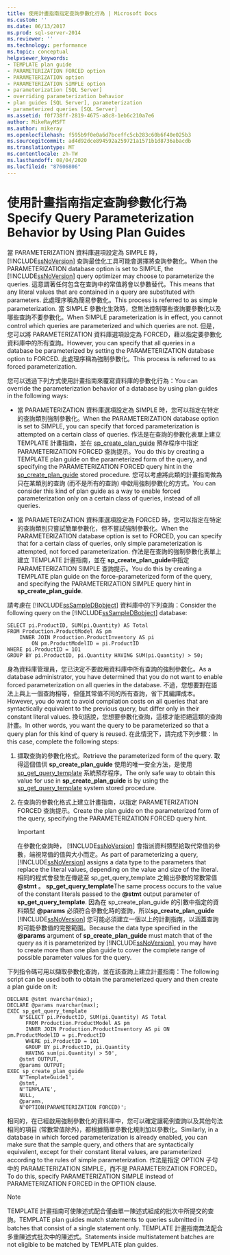 ```yaml
---
title: 使用計畫指南指定查詢參數化行為 | Microsoft Docs
ms.custom: ''
ms.date: 06/13/2017
ms.prod: sql-server-2014
ms.reviewer: ''
ms.technology: performance
ms.topic: conceptual
helpviewer_keywords:
- TEMPLATE plan guide
- PARAMETERIZATION FORCED option
- PARAMETERIZATION option
- PARAMETERIZATION SIMPLE option
- parameterization [SQL Server]
- overriding parameterization behavior
- plan guides [SQL Server], parameterization
- parameterized queries [SQL Server]
ms.assetid: f0f738ff-2819-4675-a8c8-1eb6c210a7e6
author: MikeRayMSFT
ms.author: mikeray
ms.openlocfilehash: f595b9f0e0a6d7bceffc5cb283c60b6f40e025b3
ms.sourcegitcommit: ad4d92dce894592a259721a1571b1d8736abacdb
ms.translationtype: MT
ms.contentlocale: zh-TW
ms.lasthandoff: 08/04/2020
ms.locfileid: "87606806"
---
```

# <a name="specify-query-parameterization-behavior-by-using-plan-guides"></a><span data-ttu-id="7bba5-102">使用計畫指南指定查詢參數化行為</span><span class="sxs-lookup"><span data-stu-id="7bba5-102">Specify Query Parameterization Behavior by Using Plan Guides</span></span>
  <span data-ttu-id="7bba5-103">當 PARAMETERIZATION 資料庫選項設定為 SIMPLE 時， [!INCLUDE[ssNoVersion](../../includes/ssnoversion-md.md)] 查詢最佳化工具可能會選擇將查詢參數化。</span><span class="sxs-lookup"><span data-stu-id="7bba5-103">When the PARAMETERIZATION database option is set to SIMPLE, the [!INCLUDE[ssNoVersion](../../includes/ssnoversion-md.md)] query optimizer may choose to parameterize the queries.</span></span> <span data-ttu-id="7bba5-104">這意謂著任何包含在查詢中的常值將會以參數替代。</span><span class="sxs-lookup"><span data-stu-id="7bba5-104">This means that any literal values that are contained in a query are substituted with parameters.</span></span> <span data-ttu-id="7bba5-105">此處理序稱為簡易參數化。</span><span class="sxs-lookup"><span data-stu-id="7bba5-105">This process is referred to as simple parameterization.</span></span> <span data-ttu-id="7bba5-106">當 SIMPLE 參數化生效時，您無法控制哪些查詢要參數化以及哪些查詢不要參數化。</span><span class="sxs-lookup"><span data-stu-id="7bba5-106">When SIMPLE parameterization is in effect, you cannot control which queries are parameterized and which queries are not.</span></span> <span data-ttu-id="7bba5-107">但是，您可以將 PARAMETERIZATION 資料庫選項設定為 FORCED，藉以指定要參數化資料庫中的所有查詢。</span><span class="sxs-lookup"><span data-stu-id="7bba5-107">However, you can specify that all queries in a database be parameterized by setting the PARAMETERIZATION database option to FORCED.</span></span> <span data-ttu-id="7bba5-108">此處理序稱為強制參數化。</span><span class="sxs-lookup"><span data-stu-id="7bba5-108">This process is referred to as forced parameterization.</span></span>  
  
 <span data-ttu-id="7bba5-109">您可以透過下列方式使用計畫指南來覆寫資料庫的參數化行為：</span><span class="sxs-lookup"><span data-stu-id="7bba5-109">You can override the parameterization behavior of a database by using plan guides in the following ways:</span></span>  
  
-   <span data-ttu-id="7bba5-110">當 PARAMETERIZATION 資料庫選項設定為 SIMPLE 時，您可以指定在特定的查詢類別強制參數化。</span><span class="sxs-lookup"><span data-stu-id="7bba5-110">When the PARAMETERIZATION database option is set to SIMPLE, you can specify that forced parameterization is attempted on a certain class of queries.</span></span> <span data-ttu-id="7bba5-111">作法是在查詢的參數化表單上建立 TEMPLATE 計畫指南，並在 [sp_create_plan_guide](/sql/relational-databases/system-stored-procedures/sp-create-plan-guide-transact-sql) 預存程序中指定 PARAMETERIZATION FORCED 查詢提示。</span><span class="sxs-lookup"><span data-stu-id="7bba5-111">You do this by creating a TEMPLATE plan guide on the parameterized form of the query, and specifying the PARAMETERIZATION FORCED query hint in the [sp_create_plan_guide](/sql/relational-databases/system-stored-procedures/sp-create-plan-guide-transact-sql) stored procedure.</span></span> <span data-ttu-id="7bba5-112">您可以考慮將此類的計畫指南做為只在某類別的查詢 (而不是所有的查詢) 中啟用強制參數化的方式。</span><span class="sxs-lookup"><span data-stu-id="7bba5-112">You can consider this kind of plan guide as a way to enable forced parameterization only on a certain class of queries, instead of all queries.</span></span>  
  
-   <span data-ttu-id="7bba5-113">當 PARAMETERIZATION 資料庫選項設定為 FORCED 時，您可以指定在特定的查詢類別只嘗試簡單參數化，但不嘗試強制參數化。</span><span class="sxs-lookup"><span data-stu-id="7bba5-113">When the PARAMETERIZATION database option is set to FORCED, you can specify that for a certain class of queries, only simple parameterization is attempted, not forced parameterization.</span></span> <span data-ttu-id="7bba5-114">作法是在查詢的強制參數化表單上建立 TEMPLATE 計畫指南，並在 **sp_create_plan_guide**中指定 PARAMETERIZATION SIMPLE 查詢提示。</span><span class="sxs-lookup"><span data-stu-id="7bba5-114">You do this by creating a TEMPLATE plan guide on the force-parameterized form of the query, and specifying the PARAMETERIZATION SIMPLE query hint in **sp_create_plan_guide**.</span></span>  
  
 <span data-ttu-id="7bba5-115">請考慮在 [!INCLUDE[ssSampleDBobject](../../includes/sssampledbobject-md.md)] 資料庫中的下列查詢：</span><span class="sxs-lookup"><span data-stu-id="7bba5-115">Consider the following query on the [!INCLUDE[ssSampleDBobject](../../includes/sssampledbobject-md.md)] database:</span></span>  
  
```  
SELECT pi.ProductID, SUM(pi.Quantity) AS Total  
FROM Production.ProductModel AS pm   
    INNER JOIN Production.ProductInventory AS pi   
        ON pm.ProductModelID = pi.ProductID   
WHERE pi.ProductID = 101   
GROUP BY pi.ProductID, pi.Quantity HAVING SUM(pi.Quantity) > 50;  
```  
  
 <span data-ttu-id="7bba5-116">身為資料庫管理員，您已決定不要啟用資料庫中所有查詢的強制參數化。</span><span class="sxs-lookup"><span data-stu-id="7bba5-116">As a database administrator, you have determined that you do not want to enable forced parameterization on all queries in the database.</span></span> <span data-ttu-id="7bba5-117">不過，您想要對在語法上與上一個查詢相等，但僅其常值不同的所有查詢，省下其編譯成本。</span><span class="sxs-lookup"><span data-stu-id="7bba5-117">However, you do want to avoid compilation costs on all queries that are syntactically equivalent to the previous query, but differ only in their constant literal values.</span></span> <span data-ttu-id="7bba5-118">換句話說，您想要參數化查詢，這樣才能拒絕這類的查詢計畫。</span><span class="sxs-lookup"><span data-stu-id="7bba5-118">In other words, you want the query to be parameterized so that a query plan for this kind of query is reused.</span></span> <span data-ttu-id="7bba5-119">在此情況下，請完成下列步驟：</span><span class="sxs-lookup"><span data-stu-id="7bba5-119">In this case, complete the following steps:</span></span>  
  
1.  <span data-ttu-id="7bba5-120">擷取查詢的參數化格式。</span><span class="sxs-lookup"><span data-stu-id="7bba5-120">Retrieve the parameterized form of the query.</span></span> <span data-ttu-id="7bba5-121">取得這個值供 **sp_create_plan_guide** 使用的唯一安全方法，是使用 [sp_get_query_template](/sql/relational-databases/system-stored-procedures/sp-get-query-template-transact-sql) 系統預存程序。</span><span class="sxs-lookup"><span data-stu-id="7bba5-121">The only safe way to obtain this value for use in **sp_create_plan_guide** is by using the [sp_get_query_template](/sql/relational-databases/system-stored-procedures/sp-get-query-template-transact-sql) system stored procedure.</span></span>  
  
2.  <span data-ttu-id="7bba5-122">在查詢的參數化格式上建立計畫指南，以指定 PARAMETERIZATION FORCED 查詢提示。</span><span class="sxs-lookup"><span data-stu-id="7bba5-122">Create the plan guide on the parameterized form of the query, specifying the PARAMETERIZATION FORCED query hint.</span></span>  
  
    > [!IMPORTANT]  
    >  <span data-ttu-id="7bba5-123">在參數化查詢時， [!INCLUDE[ssNoVersion](../../includes/ssnoversion-md.md)] 會指派資料類型給取代常值的參數，端視常值的值與大小而定。</span><span class="sxs-lookup"><span data-stu-id="7bba5-123">As part of parameterizing a query, [!INCLUDE[ssNoVersion](../../includes/ssnoversion-md.md)] assigns a data type to the parameters that replace the literal values, depending on the value and size of the literal.</span></span> <span data-ttu-id="7bba5-124">相同的程式會發生在傳遞至 sp_get_query_template 之輸出參數的常數常值 **@stmt** 。 **sp_get_query_template**</span><span class="sxs-lookup"><span data-stu-id="7bba5-124">The same process occurs to the value of the constant literals passed to the **@stmt** output parameter of **sp_get_query_template**.</span></span> <span data-ttu-id="7bba5-125">因為在 sp_create_plan_guide 的引數中指定的資料類型 **@params** 必須符合參數化時的查詢，所以**sp_create_plan_guide** [!INCLUDE[ssNoVersion](../../includes/ssnoversion-md.md)] 您可能必須建立一個以上的計劃指南，以涵蓋查詢的可能參數值的完整範圍。</span><span class="sxs-lookup"><span data-stu-id="7bba5-125">Because the data type specified in the **@params** argument of **sp_create_plan_guide** must match that of the query as it is parameterized by [!INCLUDE[ssNoVersion](../../includes/ssnoversion-md.md)], you may have to create more than one plan guide to cover the complete range of possible parameter values for the query.</span></span>  
  
 <span data-ttu-id="7bba5-126">下列指令碼可用以擷取參數化查詢，並在該查詢上建立計畫指南：</span><span class="sxs-lookup"><span data-stu-id="7bba5-126">The following script can be used both to obtain the parameterized query and then create a plan guide on it:</span></span>  
  
```  
DECLARE @stmt nvarchar(max);  
DECLARE @params nvarchar(max);  
EXEC sp_get_query_template   
    N'SELECT pi.ProductID, SUM(pi.Quantity) AS Total   
      FROM Production.ProductModel AS pm   
      INNER JOIN Production.ProductInventory AS pi ON pm.ProductModelID = pi.ProductID   
      WHERE pi.ProductID = 101   
      GROUP BY pi.ProductID, pi.Quantity   
      HAVING sum(pi.Quantity) > 50',  
    @stmt OUTPUT,   
    @params OUTPUT;  
EXEC sp_create_plan_guide   
    N'TemplateGuide1',   
    @stmt,   
    N'TEMPLATE',   
    NULL,   
    @params,   
    N'OPTION(PARAMETERIZATION FORCED)';  
```  
  
 <span data-ttu-id="7bba5-127">相同的，在已經啟用強制參數化的資料庫中，您可以確定讓範例查詢以及其他句法相同的項目 (常數常值除外)，都根據簡單參數化規則加以參數化。</span><span class="sxs-lookup"><span data-stu-id="7bba5-127">Similarly, in a database in which forced parameterization is already enabled, you can make sure that the sample query, and others that are syntactically equivalent, except for their constant literal values, are parameterized according to the rules of simple parameterization.</span></span> <span data-ttu-id="7bba5-128">作法是指定 OPTION 子句中的 PARAMETERIZATION SIMPLE，而不是 PARAMETERIZATION FORCED。</span><span class="sxs-lookup"><span data-stu-id="7bba5-128">To do this, specify PARAMETERIZATION SIMPLE instead of PARAMETERIZATION FORCED in the OPTION clause.</span></span>  
  
> [!NOTE]  
>  <span data-ttu-id="7bba5-129">TEMPLATE 計畫指南可使陳述式配合僅由單一陳述式組成的批次中所提交的查詢。</span><span class="sxs-lookup"><span data-stu-id="7bba5-129">TEMPLATE plan guides match statements to queries submitted in batches that consist of a single statement only.</span></span> <span data-ttu-id="7bba5-130">TEMPLATE 計畫指南無法配合多重陳述式批次中的陳述式。</span><span class="sxs-lookup"><span data-stu-id="7bba5-130">Statements inside multistatement batches are not eligible to be matched by TEMPLATE plan guides.</span></span>  
  
  
